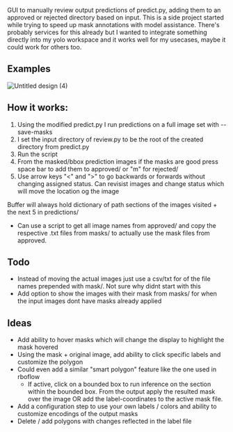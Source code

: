 GUI to manually review output predictions of predict.py, adding them to an approved or rejected directory based on input. 
This is a side project started while trying to speed up mask annotations with model assistance. There's probably services for this already but I wanted to integrate something directly into my yolo workspace and it works well for my usecases, maybe it could work for others too.


## Examples
![Untitled design (4)](https://github.com/user-attachments/assets/8227915d-28c7-42aa-8cc7-4154e1fb0ef0)


## How it works:
1. Using the modified predict.py I run predictions on a full image set with --save-masks
2. I set the input directory of review.py to be the root of the created directory from predict.py
3. Run the script
4. From the masked/bbox prediction images if the masks are good press space bar to add them to approved/ or "m" for rejected/
5. Use arrow keys "<" and ">" to go backwards or forwards without changing assigned status. Can revisist images and change status which will move the location og the image

Buffer will always hold dictionary of path sections of the images visited + the next 5 in predictions/
- Can use a script to get all image names from approved/ and copy the respective .txt files from masks/ to actually use the mask files from approved.
## Todo
- Instead of moving the actual images just use a csv/txt for of the file names prepended with mask/. Not sure why didnt start with this
- Add option to show the images with their mask from masks/ for when the input images dont have masks already applied

## Ideas
- Add ability to hover masks which will change the display to highlight the mask hovered
- Using the mask + original image, add ability to click specific labels and customize the polygon
- Could even add a similar "smart polygon" feature like the one used in rboflow
  - If active, click on a bounded box to run inference on the section within the bounded box. From the output apply the resulted mask over the image OR
    add the label-coordinates to the active mask file. 
- Add a configuration step to use your own labels / colors and ability to customize encodings of the output masks
- Delete / add polygons with changes reflected in the label file



